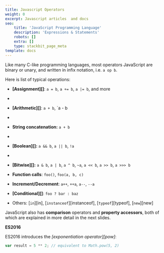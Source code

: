 ```yaml
---
title: Javascript Operators
weight: 0
excerpt: Javascript articles  and docs
seo:
    title: 'JavaScript Programming Language'
    description: 'Expressions & Statements'
    robots: []
    extra: []
    type: stackbit_page_meta
template: docs
---
```


Like many C-like programming languages, most operators JavaScript are binary or
unary, and written in infix notation, i.e. `a op b`.

Here is list of typical operations:

- **[Assignment][]**: `a = b`, `a += b`, `a |= b`, and more
- 
- **[Arithmetic][]**: `a + b`, `a - b
- 
- **String concatenation:** `a + b`
- 
- **[Boolean][]:** `a && b`, `a || b`, `!a`
- 
- **[Bitwise][]:** `a & b`, `a | b`, `a ^ b`, `~a`, `a << b`, `a >> b`, `a >>> b`

- **Function calls**: `foo()`, `foo(a, b, c)`

- **Increment/Decrement**: `a++`, `++a`, `a--`, `--a`

- **[Conditional][]**: `foo ? bar : baz`

- Others: [`in`][in], [`instanceof`][instanceof], [`typeof`][typeof],
    [`new`][new]

JavaScript also has **comparison** operators and **property accessors**,
both of which are explained in more detail in the next slides.

<div class="callout secondary">

<i class="fa fa-info-circle" aria-hidden="true"></i> **ES2016**

ES2016 introduces the _[exponentiation operator][pow]_:

```js
var result = 5 ** 2; // equivalent to Math.pow(5, 2)
```

</div>
